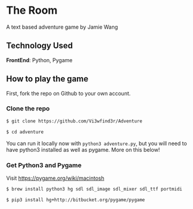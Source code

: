 # The Room
A text based adventure game
by Jamie Wang

## Technology Used

**FrontEnd**: Python, Pygame

## How to play the game

First, fork the repo on Github to your own account. 

### Clone the repo

```sh
$ git clone https://github.com/Vi3wfind3r/Adventure
```

```sh
$ cd adventure
```

You can run it locally now with `python3 adventure.py`, but you will need to have python3 installed as well as pygame. More on this below!

### Get Python3 and Pygame

Visit https://pygame.org/wiki/macintosh

```sh
$ brew install python3 hg sdl sdl_image sdl_mixer sdl_ttf portmidi
```

```sh
$ pip3 install hg+http://bitbucket.org/pygame/pygame
```

